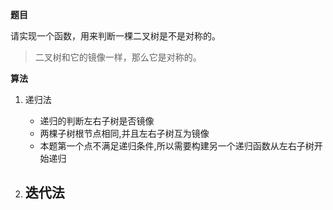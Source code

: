 **题目**  

请实现一个函数，用来判断一棵二叉树是不是对称的。

>二叉树和它的镜像一样，那么它是对称的。

**算法**

1. 递归法  
    - 递归的判断左右子树是否镜像
    - 两棵子树根节点相同,并且左右子树互为镜像
    - 本题第一个点不满足递归条件,所以需要构建另一个递归函数从左右子树开始递归


2. 迭代法
    - 